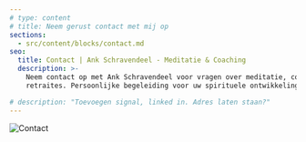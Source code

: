 ```yaml
---
# type: content
# title: Neem gerust contact met mij op
sections:
  - src/content/blocks/contact.md
seo:
  title: Contact | Ank Schravendeel - Meditatie & Coaching
  description: >-
    Neem contact op met Ank Schravendeel voor vragen over meditatie, coaching of
    retraites. Persoonlijke begeleiding voor uw spirituele ontwikkeling.

# description: "Toevoegen signal, linked in. Adres laten staan?"
---
```


![Contact](/images/contact.jpeg)
